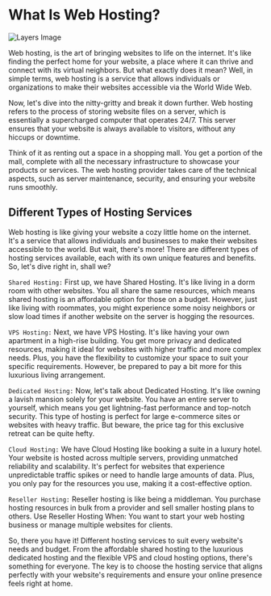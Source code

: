 # What Is Web Hosting?

![Layers Image](./Hosting.avif "a title")




Web hosting, is the art of bringing websites to life on the internet. It's like finding the perfect home for your website, a place where it can thrive and connect with its virtual neighbors. But what exactly does it mean? Well, in simple terms, web hosting is a service that allows individuals or organizations to make their websites accessible via the World Wide Web.

Now, let's dive into the nitty-gritty and break it down further. Web hosting refers to the process of storing website files on a server, which is essentially a supercharged computer that operates 24/7. This server ensures that your website is always available to visitors, without any hiccups or downtime.

Think of it as renting out a space in a shopping mall. You get a portion of the mall, complete with all the necessary infrastructure to showcase your products or services. The web hosting provider takes care of the technical aspects, such as server maintenance, security, and ensuring your website runs smoothly.

 ## Different Types of Hosting Services


Web hosting is like giving your website a cozy little home on the internet. It's a service that allows individuals and businesses to make their websites accessible to the world. But wait, there's more! There are different types of hosting services available, each with its own unique features and benefits. So, let's dive right in, shall we?

`Shared Hosting:` First up, we have Shared Hosting. It's like living in a dorm room with other websites. You all share the same resources, which means shared hosting is an affordable option for those on a budget. However, just like living with roommates, you might experience some noisy neighbors or slow load times if another website on the server is hogging the resources.

`VPS Hosting:` Next, we have VPS Hosting. It's like having your own apartment in a high-rise building. You get more privacy and dedicated resources, making it ideal for websites with higher traffic and more complex needs. Plus, you have the flexibility to customize your space to suit your specific requirements. However, be prepared to pay a bit more for this luxurious living arrangement.

`Dedicated Hosting:` Now, let's talk about Dedicated Hosting. It's like owning a lavish mansion solely for your website. You have an entire server to yourself, which means you get lightning-fast performance and top-notch security. This type of hosting is perfect for large e-commerce sites or websites with heavy traffic. But beware, the price tag for this exclusive retreat can be quite hefty.

`Cloud Hosting:`  We have Cloud Hosting like booking a suite in a luxury hotel. Your website is hosted across multiple servers, providing unmatched reliability and scalability. It's perfect for websites that experience unpredictable traffic spikes or need to handle large amounts of data. Plus, you only pay for the resources you use, making it a cost-effective option.

`Reseller Hosting:` Reseller hosting is like being a middleman. You purchase hosting resources in bulk from a provider and sell smaller hosting plans to others.
Use Reseller Hosting When: You want to start your web hosting business or manage multiple websites for clients.


So, there you have it! Different hosting services to suit every website's needs and budget. From the affordable shared hosting to the luxurious dedicated hosting and the flexible VPS and cloud hosting options, there's something for everyone. The key is to choose the hosting service that aligns perfectly with your website's requirements and ensure your online presence feels right at home.


